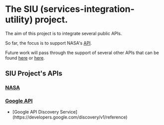 The SIU (services-integration-utility) project.
===============================================

The aim of this project is to integrate several public APIs.

So far, the focus is to support NASA's [API](https://api.nasa.gov/).

Future work will pass through the support of several other APIs that can be found [here](http://www.programmableweb.com/apis/directory) or [here](http://apis.io/).

SIU Project's APIs
------------------

### [NASA](https://api.nasa.gov/api.html)

### [Google API](https://developers.google.com)

<ul>
<li>[Google API Discovery Service](https://developers.google.com/discovery/v1/reference)</li>
</ul>
